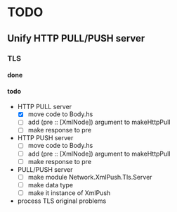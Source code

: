 TODO
====

Unify HTTP PULL/PUSH server
---------------------------

### TLS

#### done

#### todo

* HTTP PULL server
	+ [x] move code to Body.hs
	+ [ ] add (pre :: [XmlNode]) argument to makeHttpPull
	+ [ ] make response to pre
* HTTP PUSH server
	+ [ ] move code to Body.hs
	+ [ ] add (pre :: [XmlNode]) argument to makeHttpPull
	+ [ ] make response to pre
* PULL/PUSH server
	+ [ ] make module Network.XmlPush.Tls.Server
	+ [ ] make data type
	+ [ ] make it instance of XmlPush
* process TLS original problems
